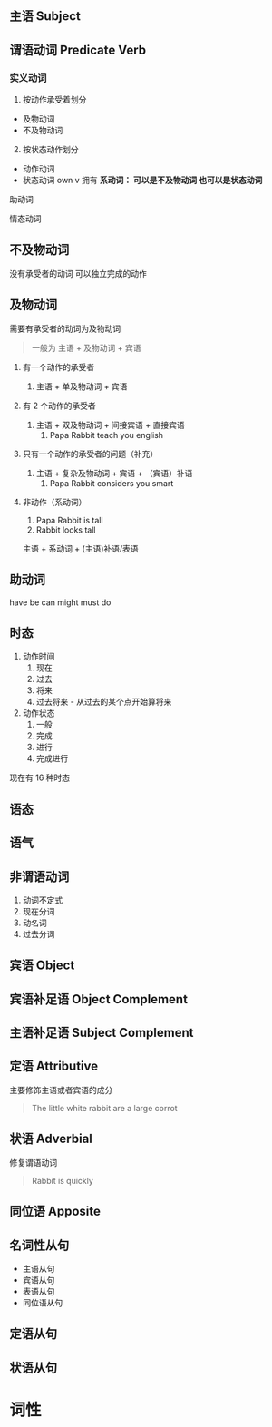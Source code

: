 ## 主语 Subject

## 谓语动词 Predicate Verb

### 实义动词

1. 按动作承受着划分

- 及物动词
- 不及物动词

2. 按状态动作划分

- 动作动词
- 状态动词
  own v 拥有
  <b>系动词： 可以是不及物动词 也可以是状态动词</b>

助动词

情态动词

## 不及物动词

没有承受者的动词 可以独立完成的动作

## 及物动词

需要有承受者的动词为及物动词

> 一般为 主语 + 及物动词 + 宾语

1. 有一个动作的承受者
   1. 主语 + 单及物动词 + 宾语
2. 有 2 个动作的承受者
   1. 主语 + 双及物动词 + 间接宾语 + 直接宾语
      1. Papa Rabbit teach you english
3. 只有一个动作的承受者的问题（补充）

   1. 主语 + 复杂及物动词 + 宾语 + （宾语）补语
      1. Papa Rabbit considers you smart

4. 非动作（系动词）

   1. Papa Rabbit is tall
   2. Rabbit looks tall

   主语 + 系动词 + (主语)补语/表语

## 助动词

have
be
can
might
must
do

## 时态

1. 动作时间
   1. 现在
   2. 过去
   3. 将来
   4. 过去将来 - 从过去的某个点开始算将来
2. 动作状态
   1. 一般
   2. 完成
   3. 进行
   4. 完成进行

现在有 16 种时态

## 语态

## 语气

## 非谓语动词

1. 动词不定式
2. 现在分词
3. 动名词
4. 过去分词

## 宾语 Object

## 宾语补足语 Object Complement

## 主语补足语 Subject Complement

## 定语 Attributive

主要修饰主语或者宾语的成分

> The little white rabbit are a large corrot

## 状语 Adverbial

修复谓语动词

> Rabbit is quickly

## 同位语 Apposite

## 名词性从句

- 主语从句
- 宾语从句
- 表语从句
- 同位语从句

## 定语从句

## 状语从句

# 词性
